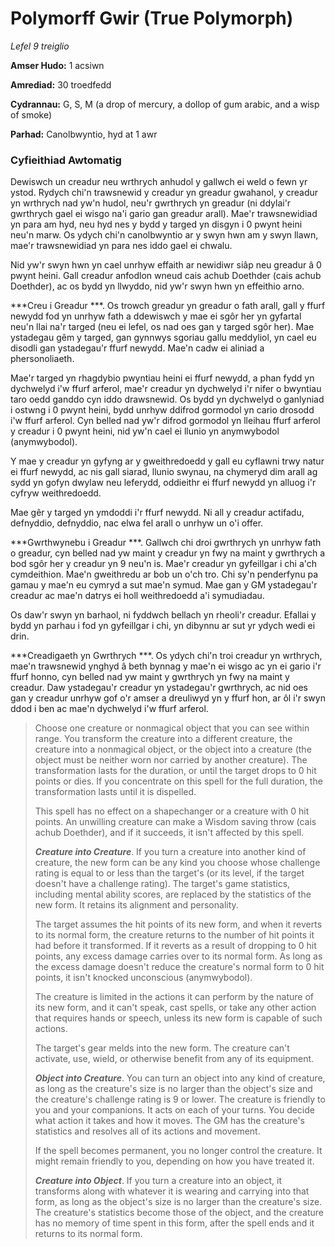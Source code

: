 # Polymorff Gwir (True Polymorph)

*Lefel 9 treiglio*

**Amser Hudo:** 1 acsiwn

**Amrediad:** 30 troedfedd

**Cydrannau:** G, S, M (a drop of mercury, a dollop of gum arabic, and a wisp of smoke)

**Parhad:** Canolbwyntio, hyd at 1 awr

### Cyfieithiad Awtomatig

Dewiswch un creadur neu wrthrych anhudol y gallwch ei weld o fewn yr ystod. Rydych chi'n trawsnewid y creadur yn greadur gwahanol, y creadur yn wrthrych nad yw'n hudol, neu'r gwrthrych yn greadur (ni ddylai'r gwrthrych gael ei wisgo na'i gario gan greadur arall). Mae'r trawsnewidiad yn para am hyd, neu hyd nes y bydd y targed yn disgyn i 0 pwynt heini neu'n marw. Os ydych chi'n canolbwyntio ar y swyn hwn am y swyn llawn, mae'r trawsnewidiad yn para nes iddo gael ei chwalu.

Nid yw'r swyn hwn yn cael unrhyw effaith ar newidiwr siâp neu greadur â 0 pwynt heini. Gall creadur anfodlon wneud cais achub Doethder (cais achub Doethder), ac os bydd yn llwyddo, nid yw'r swyn hwn yn effeithio arno.

***Creu i Greadur ***. Os trowch greadur yn greadur o fath arall, gall y ffurf newydd fod yn unrhyw fath a ddewiswch y mae ei sgôr her yn gyfartal neu'n llai na'r targed (neu ei lefel, os nad oes gan y targed sgôr her). Mae ystadegau gêm y targed, gan gynnwys sgoriau gallu meddyliol, yn cael eu disodli gan ystadegau'r ffurf newydd. Mae'n cadw ei aliniad a phersonoliaeth.

Mae'r targed yn rhagdybio pwyntiau heini ei ffurf newydd, a phan fydd yn dychwelyd i'w ffurf arferol, mae'r creadur yn dychwelyd i'r nifer o bwyntiau taro oedd ganddo cyn iddo drawsnewid. Os bydd yn dychwelyd o ganlyniad i ostwng i 0 pwynt heini, bydd unrhyw ddifrod gormodol yn cario drosodd i'w ffurf arferol. Cyn belled nad yw'r difrod gormodol yn lleihau ffurf arferol y creadur i 0 pwynt heini, nid yw'n cael ei llunio yn anymwybodol (anymwybodol).

Y mae y creadur yn gyfyng ar y gweithredoedd y gall eu cyflawni trwy natur ei ffurf newydd, ac nis gall siarad, llunio swynau, na chymeryd dim arall ag sydd yn gofyn dwylaw neu leferydd, oddieithr ei ffurf newydd yn alluog i'r cyfryw weithredoedd.

Mae gêr y targed yn ymdoddi i'r ffurf newydd. Ni all y creadur actifadu, defnyddio, defnyddio, nac elwa fel arall o unrhyw un o'i offer.

***Gwrthwynebu i Greadur ***. Gallwch chi droi gwrthrych yn unrhyw fath o greadur, cyn belled nad yw maint y creadur yn fwy na maint y gwrthrych a bod sgôr her y creadur yn 9 neu'n is. Mae'r creadur yn gyfeillgar i chi a'ch cymdeithion. Mae'n gweithredu ar bob un o'ch tro. Chi sy'n penderfynu pa gamau y mae'n eu cymryd a sut mae'n symud. Mae gan y GM ystadegau'r creadur ac mae'n datrys ei holl weithredoedd a'i symudiadau.

Os daw'r swyn yn barhaol, ni fyddwch bellach yn rheoli'r creadur. Efallai y bydd yn parhau i fod yn gyfeillgar i chi, yn dibynnu ar sut yr ydych wedi ei drin.

***Creadigaeth yn Gwrthrych ***. Os ydych chi'n troi creadur yn wrthrych, mae'n trawsnewid ynghyd â beth bynnag y mae'n ei wisgo ac yn ei gario i'r ffurf honno, cyn belled nad yw maint y gwrthrych yn fwy na maint y creadur. Daw ystadegau'r creadur yn ystadegau'r gwrthrych, ac nid oes gan y creadur unrhyw gof o'r amser a dreuliwyd yn y ffurf hon, ar ôl i'r swyn ddod i ben ac mae'n dychwelyd i'w ffurf arferol.

>  Choose one creature or nonmagical object that you can see within range. You transform the creature into a different creature, the creature into a nonmagical object, or the object into a creature (the object must be neither worn nor carried by another creature). The transformation lasts for the duration, or until the target drops to 0 hit points or dies. If you concentrate on this spell for the full duration, the transformation lasts until it is dispelled.
>  
>  This spell has no effect on a shapechanger or a creature with 0 hit points. An unwilling creature can make a Wisdom saving throw (cais achub Doethder), and if it succeeds, it isn't affected by this spell.
>  
>  ***Creature into Creature***. If you turn a creature into another kind of creature, the new form can be any kind you choose whose challenge rating is equal to or less than the target's (or its level, if the target doesn't have a challenge rating). The target's game statistics, including mental ability scores, are replaced by the statistics of the new form. It retains its alignment and personality.
>  
>  The target assumes the hit points of its new form, and when it reverts to its normal form, the creature returns to the number of hit points it had before it transformed. If it reverts as a result of dropping to 0 hit points, any excess damage carries over to its normal form. As long as the excess damage doesn't reduce the creature's normal form to 0 hit points, it isn't knocked unconscious (anymwybodol).
>  
>  The creature is limited in the actions it can perform by the nature of its new form, and it can't speak, cast spells, or take any other action that requires hands or speech, unless its new form is capable of such actions.
>  
>  The target's gear melds into the new form. The creature can't activate, use, wield, or otherwise benefit from any of its equipment.
>  
>  ***Object into Creature***. You can turn an object into any kind of creature, as long as the creature's size is no larger than the object's size and the creature's challenge rating is 9 or lower. The creature is friendly to you and your companions. It acts on each of your turns. You decide what action it takes and how it moves. The GM has the creature's statistics and resolves all of its actions and movement.
>  
>  If the spell becomes permanent, you no longer control the creature. It might remain friendly to you, depending on how you have treated it.
>  
>  ***Creature into Object***. If you turn a creature into an object, it transforms along with whatever it is wearing and carrying into that form, as long as the object's size is no larger than the creature's size. The creature's statistics become those of the object, and the creature has no memory of time spent in this form, after the spell ends and it returns to its normal form.